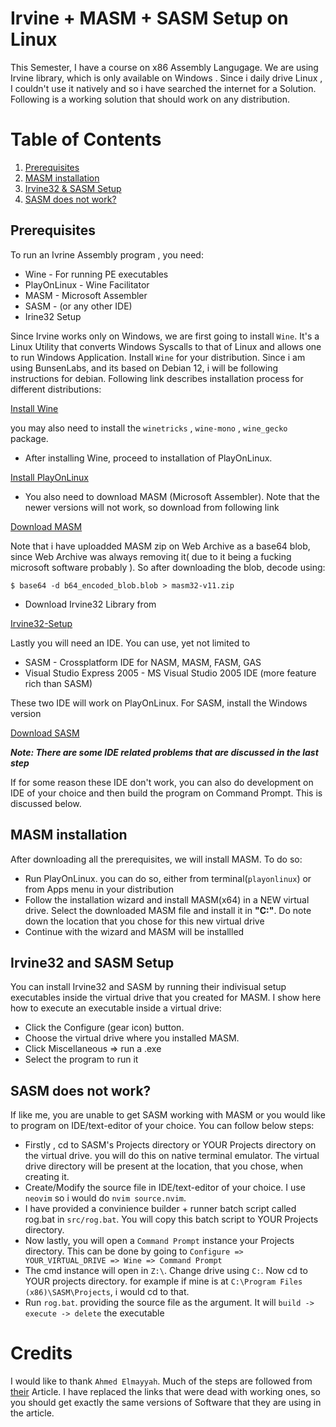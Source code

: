 # Irvine + MASM + SASM Setup on Linux
This Semester, I have a course on x86 Assembly Langugage. We are using Irvine library, which is only available on Windows . Since i daily drive Linux , I couldn't use it natively and so i have searched the internet for a Solution. Following is a working solution that should work on any distribution.

# Table of Contents
1. [Prerequisites](#prereqs)
2. [MASM installation](#setupmasm)
3. [Irvine32 & SASM Setup](#irvinesetup)
4. [SASM does not work?](#sasmerror)

## Prerequisites <a name="prereqs"></a>
To run an Ivrine Assembly program , you need:
- Wine - For running PE executables
- PlayOnLinux -  Wine Facilitator
- MASM - Microsoft Assembler
- SASM - (or any other IDE)
- Irine32 Setup

Since Irvine works only on Windows, we are first going to install `Wine`. It's a Linux Utility that converts Windows Syscalls to that of Linux and allows one to run Windows Application. Install `Wine` for your distribution. Since i am using BunsenLabs, and its based on Debian 12, i will be following instructions for debian. Following link describes installation process for different distributions: 

[Install Wine](https://gitlab.winehq.org/wine/wine/-/wikis/Download)

you may also need to install the `winetricks` , `wine-mono` , `wine_gecko` package.

- After installing Wine, proceed to installation of PlayOnLinux.

[Install PlayOnLinux](https://www.playonlinux.com/en/download.html)

- You also need to download MASM (Microsoft Assembler). Note that the newer versions will not work, so download from following link

[Download MASM](https://archive.org/details/b64_encoded_blob)

Note that i have uploadded MASM zip on Web Archive as a base64 blob, since Web Archive was always removing it( due to it being a fucking microsoft software probably ). So after downloading the blob, decode using:

````
$ base64 -d b64_encoded_blob.blob > masm32-v11.zip
````


- Download Irvine32 Library from

[Irvine32-Setup](https://archive.org/details/irvine-7th-edition)


Lastly you will need an IDE. You can use, yet not limited to

- SASM - Crossplatform IDE for NASM, MASM, FASM, GAS
- Visual Studio Express 2005 - MS Visual Studio 2005 IDE (more feature rich than SASM)

These two IDE will work on PlayOnLinux. For SASM, install the Windows version

[Download SASM](https://dman95.github.io/SASM/english.html)


***Note: There are some IDE related problems that are discussed in the last step***

If for some reason these IDE don't work, you can also do development on IDE of your choice and then build the program on Command Prompt. This is discussed below.


## MASM installation  <a name="setupmasm"></a>
After downloading all the prerequisites, we will install MASM. To do so:

- Run PlayOnLinux. you can do so, either from terminal(`playonlinux`) or from Apps menu in your distribution
- Follow the installation wizard and install MASM(x64) in a NEW virtual drive. Select the downloaded MASM file and install it in **"C:\"**. Do note down the location that you chose for this new virtual drive
- Continue with the wizard and MASM will be installled


## Irvine32 and SASM Setup  <a name="irvinesetup"></a>
You can install Irvine32 and SASM by running their indivisual setup executables inside the virtual drive that you created for MASM. I show here how to execute an executable inside a virtual drive:

- Click the Configure (gear icon) button. 
- Choose the virtual drive where you installed MASM.
- Click Miscellaneous => run a .exe
- Select the program to run it

##  SASM does not work? <a name="sasmerror"></a>
If like me, you are unable to get SASM working with MASM or you would like to program on IDE/text-editor of your choice. You can follow below steps: 

- Firstly , cd to SASM's Projects directory or YOUR Projects directory on the virtual drive. you will do this on native terminal emulator. The virtual drive directory will be present at the location, that you chose, when creating it.
- Create/Modify the source file in IDE/text-editor of your choice. I use `neovim` so i would do `nvim source.nvim`.
- I have provided a convinience builder + runner batch script called rog.bat in `src/rog.bat`. You will copy this batch script to YOUR Projects directory.
- Now lastly, you will open a `Command Prompt` instance your Projects directory. This can be done by going to `Configure => YOUR_VIRTUAL_DRIVE => Wine => Command Prompt`
- The cmd instance will open in `Z:\`. Change drive using `C:`. Now cd to YOUR projects directory. for example if mine is at `C:\Program Files (x86)\SASM\Projects`, i would cd to that.
- Run `rog.bat`. providing the source file as the argument. It will `build -> execute -> delete` the executable


# Credits
I would like to thank `Ahmed Elmayyah`. Much of the steps are followed from [their](https://satharus.me/tech/2019/10/06/masm_linux.html) Article. I have replaced the links that were dead with working ones, so you should get exactly the same versions of Software that they are using in the article. 
